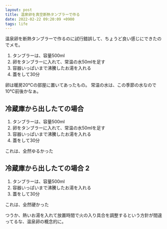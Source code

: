 ```yaml
---
layout: post
title: 温泉卵を真空断熱タンブラーで作る
date: 2022-02-22 09:20:09 +0900
tags: life
---
```


温泉卵を断熱タンブラーで作るのに試行錯誤して、ちょうど良い感じにできたのでメモ。

1. タンブラーは、容量500ml
2. 卵をタンブラーに入れて、常温の水50mlを足す
3. 容器いっぱいまで沸騰したお湯を入れる
4. 蓋をして30分

卵は暖房20℃の部屋に置いてあったもの。
常温の水は、この季節の水なので10℃前後かなぁ。

## 冷蔵庫から出したての場合

1. タンブラーは、容量500ml
2. 卵をタンブラーに入れて、常温の水50mlを足す
3. 容器いっぱいまで沸騰したお湯を入れる
4. 蓋をして30分

これは、全然ゆるかった

## 冷蔵庫から出したての場合 2

1. タンブラーは、容量500ml
3. 容器いっぱいまで沸騰したお湯を入れる
4. 蓋をして30分

これは、全然硬かった

つうか、熱いお湯を入れて放置時間で火の入り具合を調整するという方針が間違ってるな、温泉卵の概念的に。
